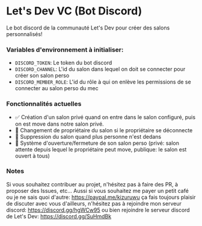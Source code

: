 # Let's Dev VC (Bot Discord)

Le bot discord de la communauté Let's Dev pour créer des salons personnalisés!

### Variables d'environnement à initialiser:

- `DISCORD_TOKEN`: Le token du bot discord
- `DISCORD_CHANNEL`: L'id du salon dans lequel on doit se connecter pour créer son salon perso
- `DISCORD_MEMBER_ROLE`: L'id du rôle à qui on enlève les permissions de se connecter au salon perso du mec

### Fonctionnalités actuelles

- ✅ Création d'un salon privé quand on entre dans le salon configuré, puis on est move dans notre salon privé.
- 🚧 Changement de propriétaire du salon si le propriétaire se déconnecte
- 🚧 Suppression du salon quand plus personne n'est dedans
- 🚧 Système d'ouverture/fermeture de son salon perso (privé: salon attente depuis lequel le propriétaire peut move, publique: le salon est ouvert à tous)

### Notes

Si vous souhaitez contribuer au projet, n'hésitez pas à faire des PR, à proposer des Issues, etc...
Aussi si vous souhaitez me payer un petit café ou je ne sais quoi d'autre: https://paypal.me/kizuruwu
ça fais toujours plaisir de discuter avec vous d'ailleurs, n'hésitez pas à rejoindre mon serveur discord: https://discord.gg/hgWCw95
ou bien rejoindre le serveur discord de Let's Dev: https://discord.gg/SuHmdBk
